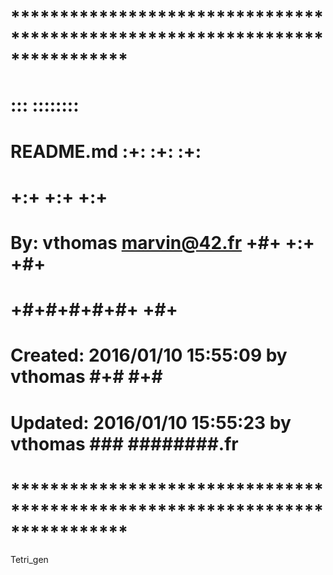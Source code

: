 # **************************************************************************** #
#                                                                              #
#                                                         :::      ::::::::    #
#    README.md                                          :+:      :+:    :+:    #
#                                                     +:+ +:+         +:+      #
#    By: vthomas <marvin@42.fr>                     +#+  +:+       +#+         #
#                                                 +#+#+#+#+#+   +#+            #
#    Created: 2016/01/10 15:55:09 by vthomas           #+#    #+#              #
#    Updated: 2016/01/10 15:55:23 by vthomas          ###   ########.fr        #
#                                                                              #
# **************************************************************************** #

Tetri_gen
